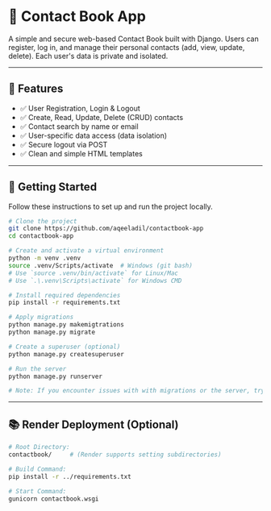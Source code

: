 # 📒 Contact Book App

A simple and secure web-based Contact Book built with Django. Users can register, log in, and manage their personal contacts (add, view, update, delete). Each user's data is private and isolated.

---

## 🔧 Features

- ✅ User Registration, Login & Logout
- ✅ Create, Read, Update, Delete (CRUD) contacts
- ✅ Contact search by name or email
- ✅ User-specific data access (data isolation)
- ✅ Secure logout via POST
- ✅ Clean and simple HTML templates

---

## 🚀 Getting Started

Follow these instructions to set up and run the project locally.

```bash
# Clone the project
git clone https://github.com/aqeeladil/contactbook-app
cd contactbook-app

# Create and activate a virtual environment
python -m venv .venv
source .venv/Scripts/activate  # Windows (git bash)
# Use `source .venv/bin/activate` for Linux/Mac
# Use `.\.venv\Scripts\activate` for Windows CMD

# Install required dependencies
pip install -r requirements.txt

# Apply migrations
python manage.py makemigtrations
python manage.py migrate

# Create a superuser (optional)
python manage.py createsuperuser   

# Run the server
python manage.py runserver

# Note: If you encounter issues with with migrations or the server, try deleting the migration files and the database file before running the command again.
```

---

## 📚 Render Deployment (Optional) 

```bash
# Root Directory: 
contactbook/     # (Render supports setting subdirectories)

# Build Command:
pip install -r ../requirements.txt

# Start Command:
gunicorn contactbook.wsgi
```

```

